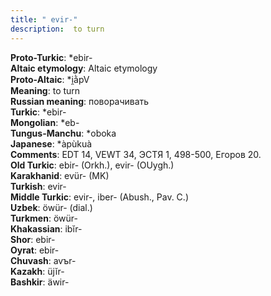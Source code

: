 ```yaml
---
title: " evir-"
description:  to turn
---
```


<strong>Proto-Turkic</strong>:  *ebir-<br>
<strong>Altaic etymology</strong>:  Altaic etymology<br>
<strong> Proto-Altaic</strong>:  *i̯ằpV<br>
<strong>Meaning</strong>:  to turn<br>
<strong>Russian meaning</strong>:  поворачивать<br>
<strong>Turkic</strong>:  *ebir-<br>
<strong>Mongolian</strong>:  *eb-<br>
<strong>Tungus-Manchu</strong>:  *oboka<br>
<strong>Japanese</strong>:  *àpùkuà<br>
<strong>Comments</strong>:  EDT 14, VEWT 34, ЭСТЯ 1, 498-500, Егоров 20.<br>
<strong>Old Turkic</strong>:  ebir- (Orkh.), evir- (OUygh.)<br>
<strong>Karakhanid</strong>:  evür- (MK)<br>
<strong>Turkish</strong>:  evir-<br>
<strong>Middle Turkic</strong>:  evir-, iber- (Abush., Pav. C.)<br>
<strong>Uzbek</strong>:  öwür- (dial.)<br>
<strong>Turkmen</strong>:  öwür-<br>
<strong>Khakassian</strong>:  ibĭr-<br>
<strong>Shor</strong>:  ebir-<br>
<strong>Oyrat</strong>:  ebir-<br>
<strong>Chuvash</strong>:  avъr-<br>
<strong>Kazakh</strong>:  üjĭr-<br>
<strong>Bashkir</strong>:  äwir-<br>


